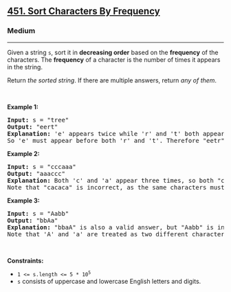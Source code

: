 <h2><a href="https://leetcode.com/problems/sort-characters-by-frequency">451. Sort Characters By Frequency</a></h2><h3>Medium</h3><hr><p>Given a string <code>s</code>, sort it in <strong>decreasing order</strong> based on the <strong>frequency</strong> of the characters. The <strong>frequency</strong> of a character is the number of times it appears in the string.</p>

<p>Return <em>the sorted string</em>. If there are multiple answers, return <em>any of them</em>.</p>

<p>&nbsp;</p>
<p><strong class="example">Example 1:</strong></p>

<pre>
<strong>Input:</strong> s = &quot;tree&quot;
<strong>Output:</strong> &quot;eert&quot;
<strong>Explanation:</strong> &#39;e&#39; appears twice while &#39;r&#39; and &#39;t&#39; both appear once.
So &#39;e&#39; must appear before both &#39;r&#39; and &#39;t&#39;. Therefore &quot;eetr&quot; is also a valid answer.
</pre>

<p><strong class="example">Example 2:</strong></p>

<pre>
<strong>Input:</strong> s = &quot;cccaaa&quot;
<strong>Output:</strong> &quot;aaaccc&quot;
<strong>Explanation:</strong> Both &#39;c&#39; and &#39;a&#39; appear three times, so both &quot;cccaaa&quot; and &quot;aaaccc&quot; are valid answers.
Note that &quot;cacaca&quot; is incorrect, as the same characters must be together.
</pre>

<p><strong class="example">Example 3:</strong></p>

<pre>
<strong>Input:</strong> s = &quot;Aabb&quot;
<strong>Output:</strong> &quot;bbAa&quot;
<strong>Explanation:</strong> &quot;bbaA&quot; is also a valid answer, but &quot;Aabb&quot; is incorrect.
Note that &#39;A&#39; and &#39;a&#39; are treated as two different characters.
</pre>

<p>&nbsp;</p>
<p><strong>Constraints:</strong></p>

<ul>
	<li><code>1 &lt;= s.length &lt;= 5 * 10<sup>5</sup></code></li>
	<li><code>s</code> consists of uppercase and lowercase English letters and digits.</li>
</ul>
